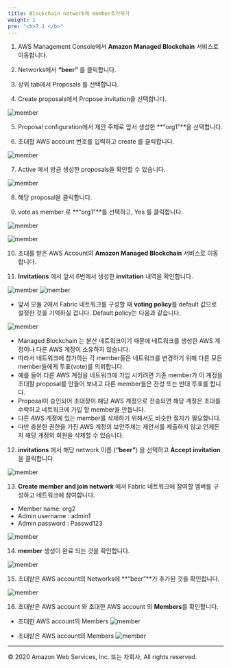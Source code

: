 ```yaml
---
title: Blockchain network에 member추가하기 
weight: 1
pre: "<b>7.1 </b>"
---
```


1. AWS Management Console에서 **Amazon Managed Blockchain** 서비스로 이동합니다.

2. Networks에서 **“beer”** 를 클릭합니다.

3. 상위 tab에서 Proposals 를 선택합니다. 

4. Create proposals에서 Propose invitation을 선택합니다. 

![member](/lab8/images/member_1.png)

5. Proposal configuration에서 제안 주체로 앞서 생성한 **“org1”**을 선택합니다. 

6. 초대할 AWS account 번호를 입력하고 create 를 클릭합니다. 

![member](/lab8/images/member_2.png)

7.  Active 에서 방금 생성한 proposals을 확인할 수 있습니다. 

![member](/lab8/images/member_3.png)

8. 해당 proposal을 클릭합니다. 

9. vote as member 로 **“org1”**를 선택하고, Yes 를 클릭합니다. 

![member](/lab8/images/member_4.png)

![member](/lab8/images/member_5.png)

10. 초대를 받은 AWS Account의 **Amazon Managed Blockchain** 서비스로 이동합니다. 

11. **Invitations** 에서 앞서 6번에서 생성한 **invitation** 내역을 확인합니다. 

![member](/lab8/images/member_6.png)
![member](/lab8/images/member_7.png)

- 앞서 모듈 2에서 Fabric 네트워크를 구성할 때 **voting policy**를 default 값으로 설정한 것을 기억하실 겁니다. Default policy는 다음과 같습니다. 

![member](/lab8/images/member_8.png)

- Managed Blockchain 는 분산 네트워크이기 때문에 네트워크를 생성한 AWS 계정이나 다른 AWS 계정이 소유하지 않습니다. 
- 따라서 네트워크에 참가하는 각 member들은 네트워크를 변경하기 위해 다른 모든 member들에게 투표(vote)를 의뢰합니다. 
- 예를 들어 다른 AWS 계정을 네트워크에 가입 시키려면 기존 member가 이 계정을 초대할 proposal를 만들어 보내고 다른 member들은 찬성 또는 반대 투표를 합니다. 
- Proposal이 승인되어 초대장이 해당 AWS 계정으로 전송되면 해당 계정은 초대를 수락하고 네트워크에 가입 할 member을 만듭니다. 
- 다른 AWS 계정에 있는 member를 삭제하기 위해서도 비슷한 절차가 필요합니다. 
- 다만 충분한 권한을 가진 AWS 계정의 보안주체는 제안서를 제출하지 않고 언제든지 해당 계정의 회원을 삭제할 수 있습니다. 

12. **invitations** 에서 해당 network 이름 (**“beer”**) 을 선택하고 **Accept invitation**을 클릭합니다. 

![member](/lab8/images/member_9.png)

13. **Create member and join network** 에서 Fabric 네트워크에 참여할 멤버를 구성하고 네트워크에 참여합니다. 

- Member name: org2
- Admin username : admin1
- Admin password : Passwd123

![member](/lab8/images/member_10.png)

14. **member** 생성이 완료 되는 것을 확인합니다. 

![member](/lab8/images/member_11.png)

15. 초대받은 AWS account의 Networks에 **“beer”**가 추가된 것을 확인합니다. 

![member](/lab8/images/member_12.png)

16. 초대받은 AWS account 와 초대한 AWS account 의 **Members**를 확인합니다. 

- 초대한 AWS account의 Members
![member](/lab8/images/member_13.png)

- 초대받은 AWS account의 Members
![member](/lab8/images/member_14.png)




---
© 2020 Amazon Web Services, Inc. 또는 자회사, All rights reserved.
